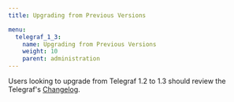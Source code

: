 ```yaml
---
title: Upgrading from Previous Versions

menu:
  telegraf_1_3:
    name: Upgrading from Previous Versions
    weight: 10
    parent: administration
---
```


Users looking to upgrade from Telegraf 1.2 to 1.3 should review the
Telegraf's
[Changelog](/telegraf/v1.3/about_the_project/release-notes-changelog/).
